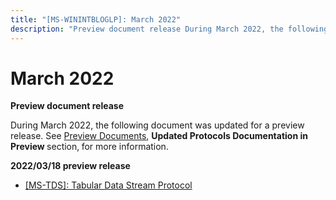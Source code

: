 ```yaml
---
title: "[MS-WININTBLOGLP]: March 2022"
description: "Preview document release During March 2022, the following document was updated for a preview release. See Preview Documents, Updated Protocols"
---
```


# March 2022

<p><b>Preview document release</b></p>
<p>During March 2022,
the following document was updated for a preview release. See <span><a href="/openspecs/windows_protocols/MS-WINPROTLP/8a9c667b-2825-46a8-8066-a80681233c33">Preview
Documents</a></span>, <b>Updated Protocols
Documentation in Preview </b>section,<b> </b>for
more information. </p>
<p><b>2022/03/18 preview
release</b></p>
<ul><li><p><span><span><span>  
</span></span></span><span><a href="https://winprotocoldoc.blob.core.windows.net/productionwindowsarchives/MS-TDS/%5bMS-TDS%5d-220318-diff.pdf">[MS-TDS]:
Tabular Data Stream Protocol</a></span></p>
</li></ul>
                
